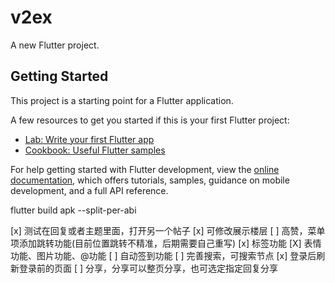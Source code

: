 # v2ex

A new Flutter project.

## Getting Started

This project is a starting point for a Flutter application.

A few resources to get you started if this is your first Flutter project:

- [Lab: Write your first Flutter app](https://docs.flutter.dev/get-started/codelab)
- [Cookbook: Useful Flutter samples](https://docs.flutter.dev/cookbook)

For help getting started with Flutter development, view the
[online documentation](https://docs.flutter.dev/), which offers tutorials,
samples, guidance on mobile development, and a full API reference.

flutter build apk --split-per-abi

[x] 测试在回复或者主题里面，打开另一个帖子
[x] 可修改展示楼层
[ ] 高赞，菜单项添加跳转功能(目前位置跳转不精准，后期需要自己重写)
[x] 标签功能
[X] 表情功能、图片功能、@功能
[ ] 自动签到功能
[ ] 完善搜索，可搜索节点
[x] 登录后刷新登录前的页面
[ ] 分享，分享可以整页分享，也可选定指定回复分享
